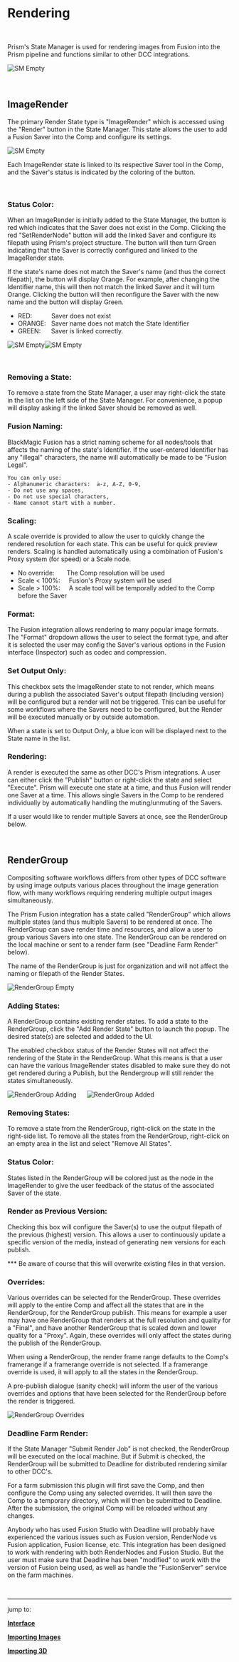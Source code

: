 # **Rendering**

<br/>


Prism's State Manager is used for rendering images from Fusion into the Prism pipeline and functions similar to other DCC integrations.

![SM Empty](DocsImages/SM-Empty.png)

<br/>

## **ImageRender**
  The primary Render State type is "ImageRender" which is accessed using the "Render" button in the State Manager.  This state allows the user to add a Fusion Saver into the Comp and configure its settings.  

![SM Empty](DocsImages/SM-ImageRender-Red.png)

Each ImageRender state is linked to its respective Saver tool in the Comp, and the Saver's status is indicated by the coloring of the button.

<br/>

### **Status Color:**
When an ImageRender is initially added to the State Manager, the button is red which indicates that the Saver does not exist in the Comp.  Clicking the red "SetRenderNode" button will add the linked Saver and configure its filepath using Prism's project structure. The button will then turn Green indicating that the Saver is correctly configured and linked to the ImageRender state.

If the state's name does not match the Saver's name (and thus the correct filepath), the button will display Orange. For example, after changing the Identifier name, this will then not match the linked Saver and it will turn Orange.  Clicking the button will then reconfigure the Saver with the new name and the button will display Green.

  - RED:&nbsp;&nbsp;&nbsp;&nbsp;&nbsp;&nbsp;&nbsp;&nbsp;&nbsp;&nbsp;&nbsp;Saver does not exist<br/>
  - ORANGE:&nbsp;&nbsp;&nbsp;Saver name does not match the State Identifier<br/>
  - GREEN:&nbsp;&nbsp;&nbsp;&nbsp;&nbsp;&nbsp;Saver is linked correctly.


![SM Empty](DocsImages/SM-ImageRender-Green.png)![SM Empty](DocsImages/SM-ImageRender-Orange.png)

<br/>

### **Removing a State:**
To remove a state from the State Manager, a user may right-click the state in the list on the left side of the State Manager.  For convenience, a popup will display asking if the linked Saver should be removed as well.

### **Fusion Naming:**
BlackMagic Fusion has a strict naming scheme for all nodes/tools that affects the naming of the state's Identifier.  If the user-entered Identifier has any "illegal" characters, the name will automatically be made to be "Fusion Legal".

    You can only use:
    - Alphanumeric characters:  a-z, A-Z, 0-9,
    - Do not use any spaces,
    - Do not use special characters,
    - Name cannot start with a number.

### **Scaling:**
A scale override is provided to allow the user to quickly change the rendered resolution for each state.  This can be useful for quick preview renders.  Scaling is handled automatically using a combination of Fusion's Proxy system (for speed) or a Scale node.

- No override:&nbsp;&nbsp;&nbsp;&nbsp;&nbsp;&nbsp;&nbsp;The Comp resolution will be used
- Scale < 100%:&nbsp;&nbsp;&nbsp;&nbsp;&nbsp;Fusion's Proxy system will be used
- Scale > 100%:&nbsp;&nbsp;&nbsp;&nbsp;&nbsp;A scale tool will be temporally added to the Comp before the Saver

### **Format:**
The Fusion integration allows rendering to many popular image formats.  The "Format" dropdown allows the user to select the format type, and after it is selected the user may config the Saver's various options in the Fusion interface (Inspector) such as codec and compression.

### **Set Output Only:**
This checkbox sets the ImageRender state to not render, which means during a publish the associated Saver's output filepath (including version) will be configured but a render will not be triggered.  This can be useful for some workflows where the Savers need to be configured, but the Render will be executed manually or by outside automation.

When a state is set to Output Only, a blue icon will be displayed next to the State name in the list.


### **Rendering:**
A render is executed the same as other DCC's Prism integrations.  A user can either click the "Publish" button or right-click the state and select "Execute".  Prism will execute one state at a time, and thus Fusion will render one Saver at a time.  This allows single Savers in the Comp to be rendered individually by automatically handling the muting/unmuting of the Savers.

If a user would like to render multiple Savers at once, see the RenderGroup below.

<br/>

## **RenderGroup**
Compositing software workflows differs from other types of DCC software by using image outputs various places throughout the image generation flow, with many workflows requiring rendering multiple output images simultaneously.

The Prism Fusion integration has a state called "RenderGroup" which allows multiple states (and thus multiple Savers) to be rendered at once.  The RenderGroup can save render time and resources, and allow a user to group various Savers into one state.  The RenderGroup can be rendered on the local machine or sent to a render farm (see "Deadline Farm Render" below).

The name of the RenderGroup is just for organization and will not affect the naming or filepath of the Render States.

![RenderGroup Empty](DocsImages/SM-RenderGroup-Empty.png)

### **Adding States:**
A RenderGroup contains existing render states.  To add a state to the RenderGroup, click the "Add Render State" button to launch the popup.  The desired state(s) are selected and added to the UI.

The enabled checkbox status of the Render States will not affect the rendering of the State in the RenderGroup.  What this means is that a user can have the various ImageRender states disabled to make sure they do not get rendered during a Publish, but the Rendergroup will still render the states simultaneously.

![RenderGroup Adding](DocsImages/SM-RenderGroup-Adding.png)&nbsp;&nbsp;&nbsp;&nbsp;&nbsp;&nbsp;![RenderGroup Added](DocsImages/SM-RenderGroup-Added.png)

### **Removing States:**
To remove a state from the RenderGroup, right-click on the state in the right-side list.  To remove all the states from the RenderGroup, right-click on an empty area in the list and select "Remove All States".

### **Status Color:**
States listed in the RenderGroup will be colored just as the node in the ImageRender to give the user feedback of the status of the associated Saver of the state.

### **Render as Previous Version:**
Checking this box will configure the Saver(s) to use the output filepath of the previous (highest) version.  This allows a user to continuously update a specific version of the media, instead of generating new versions for each publish.

*** Be aware of course that this will overwrite existing files in that version.

### **Overrides:**
Various overrides can be selected for the RenderGroup.  These overrides will apply to the entire Comp and affect all the states that are in the RenderGroup, for the RenderGroup publish.  This means for example a user may have one RenderGroup that renders at the full resolution and quality for a "Final", and have another RenderGroup that is scaled down and lower quality for a "Proxy".  Again, these overrides will only affect the states during the publish of the RenderGroup.

When using a RenderGroup, the render frame range defaults to the Comp's framerange if a framerange override is not selected.  If a framerange override is used, it will apply to all the states in the RenderGroup.

A pre-publish dialogue (sanity check) will inform the user of the various overrides and options that have been selected for the RenderGroup before the render is triggered.

![RenderGroup Overrides](DocsImages/SM-RenderGroup-Ovrrides.png)

### **Deadline Farm Render:**
If the State Manager "Submit Render Job" is not checked, the RenderGroup will be executed on the local machine.  But if Submit is checked, the RenderGroup will be submitted to Deadline for distributed rendering similar to other DCC's.

For a farm submission this plugin will first save the Comp, and then configure the Comp using any selected overrides.  It will then save the Comp to a temporary directory, which will then be submitted to Deadline.  After the submission, the original Comp will be reloaded without any changes.

Anybody who has used Fusion Studio with Deadline will probably have experienced the various issues such as Fusion version, RenderNode vs Fusion application, Fusion license, etc.  This integration has been designed to work with rendering with both RenderNodes and Fusion Studio.  But the user must make sure that Deadline has been "modified" to work with the version of Fusion being used, as well as handle the "FusionServer" service on the farm machines.  

<br/>

___
jump to:

[**Interface**](Interface.md)

[**Importing Images**](Importing_2d.md)

[**Importing 3D**](Importing_3d.md)